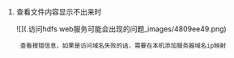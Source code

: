 1) 查看文件内容显示不出来时

    ![](.访问hdfs web服务可能会出现的问题_images/4809ee49.png)
        
        查看报错信息，如果是访问域名失败的话，需要在本机添加服务器域名ip映射